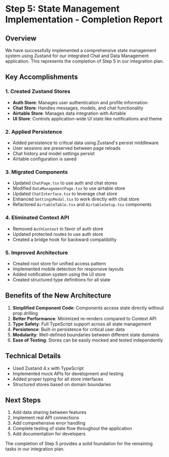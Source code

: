 # Step 5: State Management Implementation - Completion Report

## Overview
We have successfully implemented a comprehensive state management system using Zustand for our integrated Chat and Data Management application. This represents the completion of Step 5 in our integration plan.

## Key Accomplishments

### 1. Created Zustand Stores
- **Auth Store**: Manages user authentication and profile information
- **Chat Store**: Handles messages, models, and chat functionality
- **Airtable Store**: Manages data integration with Airtable
- **UI Store**: Controls application-wide UI state like notifications and theme

### 2. Applied Persistence
- Added persistence to critical data using Zustand's persist middleware
- User sessions are preserved between page reloads
- Chat history and model settings persist
- Airtable configuration is saved

### 3. Migrated Components
- Updated `ChatPage.tsx` to use auth and chat stores
- Modified `DataManagementPage.tsx` to use airtable store
- Updated `ChatInterface.tsx` to leverage chat store
- Enhanced `SettingsModal.tsx` to work directly with chat store
- Refactored `AirtableTable.tsx` and `AirtableSetup.tsx` components

### 4. Eliminated Context API
- Removed `AuthContext` in favor of auth store
- Updated protected routes to use auth store
- Created a bridge hook for backward compatibility

### 5. Improved Architecture
- Created root store for unified access pattern
- Implemented mobile detection for responsive layouts
- Added notification system using the UI store
- Created structured type definitions for all state

## Benefits of the New Architecture

1. **Simplified Component Code**: Components access state directly without prop drilling
2. **Better Performance**: Minimized re-renders compared to Context API
3. **Type Safety**: Full TypeScript support across all state management
4. **Persistence**: Built-in persistence for critical user data
5. **Modularity**: Well-defined boundaries between different state domains
6. **Ease of Testing**: Stores can be easily mocked and tested independently

## Technical Details
- Used Zustand 4.x with TypeScript
- Implemented mock APIs for development and testing
- Added proper typing for all store interfaces
- Structured stores based on domain boundaries

## Next Steps
1. Add data sharing between features
2. Implement real API connections
3. Add comprehensive error handling
4. Complete testing of state flow throughout the application
5. Add documentation for developers

The completion of Step 5 provides a solid foundation for the remaining tasks in our integration plan.
